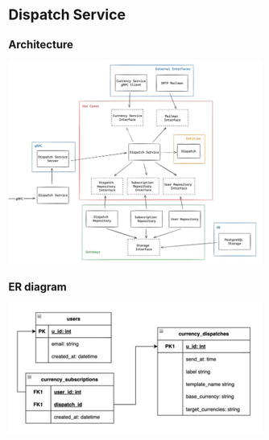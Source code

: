 # Dispatch Service

## Architecture
![architecture](./docs/service-architecture.jpg)

## ER diagram
![er-diagram](./docs/er-diagram.png)
